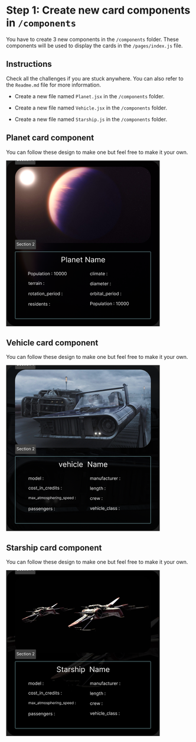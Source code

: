 
# Step 1: Create new card components in `/components`

You have to create 3 new components in the `/components` folder. These components will be used to display the cards in the `/pages/index.js` file.


## Instructions
Check all the challenges if you are stuck anywhere. You can also refer to the `Readme.md` file for more information.

- Create a new file named `Planet.jsx` in the `/components` folder.

- Create a new file named `Vehicle.jsx` in the `/components` folder.

- Create a new file named `Starship.js` in the `/components` folder.

## Planet card component

You can follow these design to make one but feel free to make it your own.

![Planet card Design](https://raw.githubusercontent.com/Abbhiishek/galaxy-library/main/public/planet.png)


## Vehicle card component

You can follow these design to make one but feel free to make it your own.

![Vehicle card component](https://raw.githubusercontent.com/Abbhiishek/galaxy-library/main/public/vechicle.png)


## Starship card component

You can follow these design to make one but feel free to make it your own.

![Starship card component](https://raw.githubusercontent.com/Abbhiishek/galaxy-library/main/public/starship.png)

